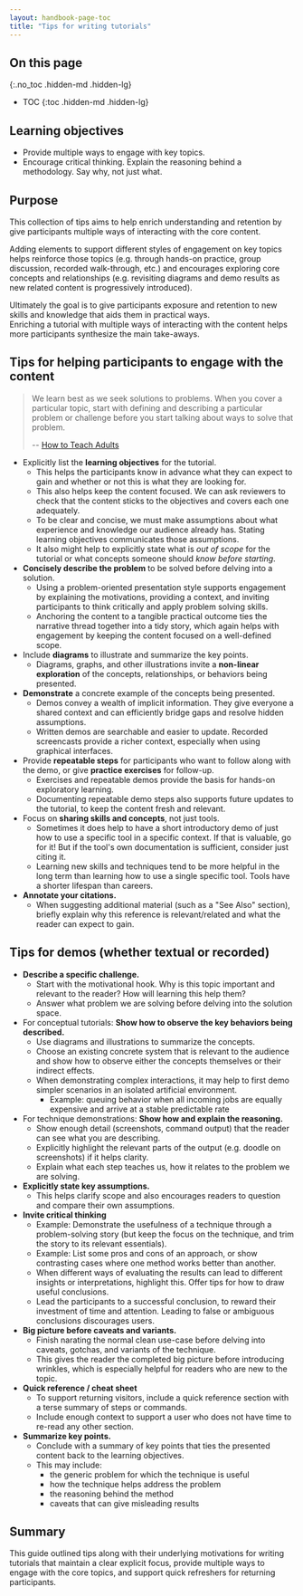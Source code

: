 ```yaml
---
layout: handbook-page-toc
title: "Tips for writing tutorials"
---
```


## On this page
{:.no_toc .hidden-md .hidden-lg}

- TOC
{:toc .hidden-md .hidden-lg}

## Learning objectives

* Provide multiple ways to engage with key topics.
* Encourage critical thinking.  Explain the reasoning behind a methodology.  Say why, not just what.

## Purpose

This collection of tips aims to help enrich understanding and retention by give participants multiple ways of interacting with the core content.

Adding elements to support different styles of engagement on key topics helps reinforce those topics (e.g. through hands-on practice,
group discussion, recorded walk-through, etc.) and encourages exploring core concepts and relationships (e.g. revisiting diagrams and
demo results as new related content is progressively introduced).

Ultimately the goal is to give participants exposure and retention to new skills and knowledge that aids them in practical ways.  
Enriching a tutorial with multiple ways of interacting with the content helps more participants synthesize the main take-aways.


## Tips for helping participants to engage with the content

> We learn best as we seek solutions to problems. When you cover a particular topic, start with defining and describing
> a particular problem or challenge before you start talking about ways to solve that problem.
>
> -- [How to Teach Adults](https://sec.eff.org/articles/how-to-teach-adults)

* Explicitly list the **learning objectives** for the tutorial.
  * This helps the participants know in advance what they can expect to gain and whether or not this is what they are looking for.
  * This also helps keep the content focused.  We can ask reviewers to check that the content sticks to the objectives and covers each one adequately.
  * To be clear and concise, we must make assumptions about what experience and knowledge our audience already has.  Stating learning objectives communicates those assumptions.
  * It also might help to explicitly state what is *out of scope* for the tutorial or what concepts someone should *know before starting*.
* **Concisely describe the problem** to be solved before delving into a solution.
  * Using a problem-oriented presentation style supports engagement by explaining the motivations, providing a context, and
    inviting participants to think critically and apply problem solving skills.
  * Anchoring the content to a tangible practical outcome ties the narrative thread together into a tidy story, which again
    helps with engagement by keeping the content focused on a well-defined scope.
* Include **diagrams** to illustrate and summarize the key points.
  * Diagrams, graphs, and other illustrations invite a **non-linear exploration** of the concepts, relationships, or behaviors being presented.
* **Demonstrate** a concrete example of the concepts being presented.
  * Demos convey a wealth of implicit information.  They give everyone a shared context and can efficiently bridge gaps and resolve hidden assumptions.
  * Written demos are searchable and easier to update.  Recorded screencasts provide a richer context, especially when using graphical interfaces.
* Provide **repeatable steps** for participants who want to follow along with the demo, or give **practice exercises** for follow-up.
  * Exercises and repeatable demos provide the basis for hands-on exploratory learning.
  * Documenting repeatable demo steps also supports future updates to the tutorial, to keep the content fresh and relevant.
* Focus on **sharing skills and concepts**, not just tools.
  * Sometimes it does help to have a short introductory demo of just how to use a specific tool in a specific context.
    If that is valuable, go for it!  But if the tool's own documentation is sufficient, consider just citing it.
  * Learning new skills and techniques tend to be more helpful in the long term than learning how to use a single specific tool.
    Tools have a shorter lifespan than careers.
* **Annotate your citations.**
  * When suggesting additional material (such as a "See Also" section), briefly explain why this reference is relevant/related and what the reader can expect to gain.

## Tips for demos (whether textual or recorded)

* **Describe a specific challenge.**
  * Start with the motivational hook.  Why is this topic important and relevant to the reader?  How will learning this help them?
  * Answer what problem we are solving before delving into the solution space.
* For conceptual tutorials: **Show how to observe the key behaviors being described.**
  * Use diagrams and illustrations to summarize the concepts.
  * Choose an existing concrete system that is relevant to the audience and show how to observe either the concepts themselves or their indirect effects.
  * When demonstrating complex interactions, it may help to first demo simpler scenarios in an isolated artificial environment.
    * Example: queuing behavior when all incoming jobs are equally expensive and arrive at a stable predictable rate
* For technique demonstrations: **Show how and explain the reasoning.**
  * Show enough detail (screenshots, command output) that the reader can see what you are describing.
  * Explicitly highlight the relevant parts of the output (e.g. doodle on screenshots) if it helps clarity.
  * Explain what each step teaches us, how it relates to the problem we are solving.
* **Explicitly state key assumptions.**
  * This helps clarify scope and also encourages readers to question and compare their own assumptions.
* **Invite critical thinking**
  * Example: Demonstrate the usefulness of a technique through a problem-solving story (but keep the focus on the technique, and trim the story to its relevant essentials).
  * Example: List some pros and cons of an approach, or show contrasting cases where one method works better than another.
  * When different ways of evaluating the results can lead to different insights or interpretations, highlight this.  Offer tips for how to draw useful conclusions.
  * Lead the participants to a successful conclusion, to reward their investment of time and attention.  Leading to false or ambiguous conclusions discourages users.
* **Big picture before caveats and variants.**
  * Finish narating the normal clean use-case before delving into caveats, gotchas, and variants of the technique.
  * This gives the reader the completed big picture before introducing wrinkles, which is especially helpful for readers who are new to the topic.
* **Quick reference / cheat sheet**
  * To support returning visitors, include a quick reference section with a terse summary of steps or commands.
  * Include enough context to support a user who does not have time to re-read any other section.
* **Summarize key points.**
  * Conclude with a summary of key points that ties the presented content back to the learning objectives.
  * This may include:
    * the generic problem for which the technique is useful
    * how the technique helps address the problem
    * the reasoning behind the method
    * caveats that can give misleading results

## Summary

This guide outlined tips along with their underlying motivations for writing tutorials that maintain a clear explicit focus,
provide multiple ways to engage with the core topics, and support quick refreshers for returning participants.
